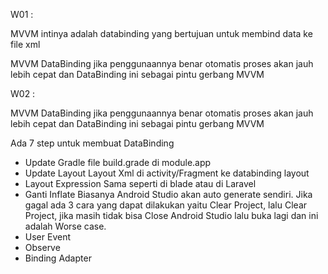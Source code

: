 W01 : 

MVVM intinya adalah databinding yang 
bertujuan untuk membind data ke file xml

MVVM DataBinding jika penggunaannya benar otomatis proses akan jauh lebih 
cepat dan DataBinding ini sebagai pintu gerbang MVVM 

W02 :

MVVM DataBinding jika penggunaannya benar otomatis proses akan jauh lebih 
cepat dan DataBinding ini sebagai pintu gerbang MVVM

Ada 7 step untuk membuat DataBinding
- Update Gradle
	file build.grade di module.app
- Update Layout
	Layout Xml di activity/Fragment ke databinding layout
- Layout Expression
	Sama seperti di blade atau di Laravel
- Ganti Inflate
Biasanya Android Studio akan auto generate sendiri. Jika gagal ada 3 cara yang dapat dilakukan yaitu Clear Project, lalu Clear Project, jika masih tidak bisa Close Android Studio lalu buka lagi dan ini adalah Worse case.
- User Event
- Observe
- Binding Adapter

